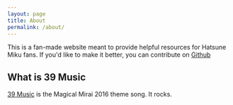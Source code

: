 ```yaml
---
layout: page
title: About
permalink: /about/
---
```


This is a fan-made website meant to provide helpful resources for Hatsune Miku
fans. If you'd like to make it better, you can contribute on [Github](https://github.com/talisein/39musicrocks/)

## What is 39 Music

[39 Music](https://www.youtube.com/watch?v=OuLZlZ18APQ) is the Magical Mirai 2016 theme song. It rocks.